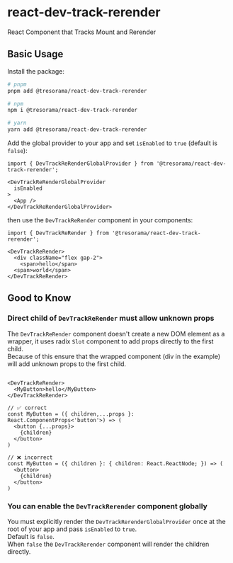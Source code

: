 # react-dev-track-rerender

React Component that Tracks Mount and Rerender


## Basic Usage

Install the package:

```bash
# pnpm
pnpm add @tresorama/react-dev-track-rerender

# npm
npm i @tresorama/react-dev-track-rerender

# yarn
yarn add @tresorama/react-dev-track-rerender
```

Add the global provider to your app and set `isEnabled` to `true` (default is `false`):

```tsx
import { DevTrackReRenderGlobalProvider } from '@tresorama/react-dev-track-rerender';

<DevTrackReRenderGlobalProvider
  isEnabled
>
  <App />
</DevTrackReRenderGlobalProvider>
```


then use the `DevTrackReRender` component in your components:

```tsx
import { DevTrackReRender } from '@tresorama/react-dev-track-rerender';

<DevTrackReRender>
  <div className="flex gap-2">
    <span>hello</span>
  <span>world</span>
</DevTrackReRender>
```

## Good to Know

### Direct child of `DevTrackReRender` must allow unknown props

The `DevTrackReRender` component doesn't create a new DOM element as a wrapper, it uses radix `Slot` component to add props directly to the first child.  
Because of this ensure that the wrapped component (div in the example) will add unknown props to the first child.

```tsx

<DevTrackReRender>
  <MyButton>hello</MyButton>
</DevTrackReRender>

// ✅ correct
const MyButton = ({ children,...props }: React.ComponentProps<'button'>) => (
  <button {...props}>
    {children}
  </button>
)

// ❌ incorrect
const MyButton = ({ children }: { children: React.ReactNode; }) => (
  <button>
    {children}
  </button>
)
```

### You can enable the `DevTrackRerender` component globally

You must explicitly render the `DevTrackRerenderGlobalProvider` once at the root of your app and pass `isEnabled` to `true`.  
Default is `false`.  
When `false` the `DevTrackRerender` component will render the children directly.